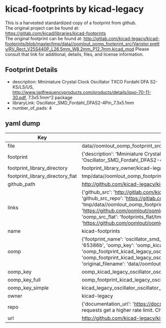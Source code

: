 # kicad-footprints by kicad-legacy  
This is a harvested standardized copy of a footprint from github.  
The original project can be found at:  
https://gitlab.com/kicad/libraries/kicad-footprints  
The original footprint can be found at:
http://gitlab.com/kicad-legacy/kicad-footprints/blob/master/tmp/data//oomlout_oomp_footprint_src/Varistor.pretty/RV_Rect_V25S440P_L26.5mm_W8.2mm_P12.7mm.kicad_mod
Please consult that link for additional, details, files, and license information.  
## Footprint Details
* description: Mminiature Crystal Clock Oscillator TXCO Fordahl DFA S2-KS/LS/US, http://www.iqdfrequencyproducts.com/products/details/iqxo-70-11-30.pdf, 7.3x5.1mm^2 package  
* libraryLink: Oscillator_SMD_Fordahl_DFAS2-4Pin_7.3x5.1mm  
* number_of_pads: 4  
## yaml dump  
| Key | Value |  
| --- | --- |  
| file | data//oomlout_oomp_footprint_src/kicad-footprints/Oscillator.pretty/Oscillator_SMD_Fordahl_DFAS2-4Pin_7.3x5.1mm.kicad_mod |  
| footprint | {'description': 'Mminiature Crystal Clock Oscillator TXCO Fordahl DFA S2-KS/LS/US, http://www.iqdfrequencyproducts.com/products/details/iqxo-70-11-30.pdf, 7.3x5.1mm^2 package', 'libraryLink': 'Oscillator_SMD_Fordahl_DFAS2-4Pin_7.3x5.1mm', 'number_of_pads': 4} |  
| footprint_library_directory | footprint_library_owner/kicad-legacy_kicad-footprints |  
| footprint_library_directory_flat | tmp/data//oomlout_oomp_footprint_src/footprints_flat/kicad_legacy_oscillator_oscillator_smd_fordahl_dfas2_4pin_7_3x5_1mm/working |  
| github_path | http://github.com/kicad-legacy/kicad-footprints/blob/master/tmp/data//oomlout_oomp_footprint_src/Oscillator.pretty/Oscillator_SMD_Fordahl_DFAS2-4Pin_7.3x5.1mm.kicad_mod |  
| links | {'github_src': 'http://gitlab.com/kicad-legacy/kicad-footprints/blob/master/tmp/data//oomlout_oomp_footprint_src/Varistor.pretty/RV_Rect_V25S440P_L26.5mm_W8.2mm_P12.7mm.kicad_mod', 'github_src_repo': 'https://gitlab.com/kicad/libraries/kicad-footprints', 'oomp_bot': 'tmp/data//oomlout_oomp_footprint_src/footprints/kicad_legacy_oscillator_oscillator_smd_fordahl_dfas2_4pin_7_3x5_1mm/working', 'oomp_bot_github': 'https://github.com/oomlout/oomlout_oomp_footprint_bot/tree/main/tmp/data//oomlout_oomp_footprint_src/footprints/kicad_legacy_oscillator_oscillator_smd_fordahl_dfas2_4pin_7_3x5_1mm/working', 'oomp_src_flat': 'footprints_flat/tmp/data//oomlout_oomp_footprint_src/footprints_flat/kicad_legacy_oscillator_oscillator_smd_fordahl_dfas2_4pin_7_3x5_1mm/working', 'oomp_src_flat_github': 'https://github.com/oomlout/oomlout_oomp_footprint_src/tree/main/tmp/data//oomlout_oomp_footprint_src/footprints_flat/kicad_legacy_oscillator_oscillator_smd_fordahl_dfas2_4pin_7_3x5_1mm/working'} |  
| name | kicad-footprints |  
| oomp | {'footprint_name': 'oscillator_smd_fordahl_dfas2_4pin_7_3x5_1mm', 'library_name': 'oscillator', 'md5': '65386b910701ea7a4036409dac86de86', 'md5_10': '65386b9107', 'md5_5': '65386', 'md5_6': '65386b', 'oomp_key': 'oomp_kicad_legacy_oscillator_oscillator_smd_fordahl_dfas2_4pin_7_3x5_1mm', 'oomp_key_extra': 'oomp_footprint_kicad_legacy_oscillator_oscillator_smd_fordahl_dfas2_4pin_7_3x5_1mm', 'oomp_key_full': 'oomp_footprint_kicad_legacy_oscillator_oscillator_smd_fordahl_dfas2_4pin_7_3x5_1mm_65386b', 'oomp_key_simple': 'kicad_legacy_oscillator_oscillator_smd_fordahl_dfas2_4pin_7_3x5_1mm', 'original_filename': 'data//oomlout_oomp_footprint_src/kicad-footprints/Oscillator.pretty/Oscillator_SMD_Fordahl_DFAS2-4Pin_7.3x5.1mm.kicad_mod', 'owner_name': 'kicad_legacy'} |  
| oomp_key | oomp_kicad_legacy_oscillator_oscillator_smd_fordahl_dfas2_4pin_7_3x5_1mm |  
| oomp_key_full | oomp_footprint_kicad_legacy_oscillator_oscillator_smd_fordahl_dfas2_4pin_7_3x5_1mm |  
| oomp_key_simple | kicad_legacy_oscillator_oscillator_smd_fordahl_dfas2_4pin_7_3x5_1mm |  
| owner | kicad-legacy |  
| repo | {'documentation_url': 'https://docs.github.com/rest/overview/resources-in-the-rest-api#rate-limiting', 'message': "API rate limit exceeded for 84.66.142.224. (But here's the good news: Authenticated requests get a higher rate limit. Check out the documentation for more details.)"} |  
| url | http://github.com/kicad-legacy/kicad-footprints |  

